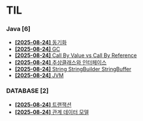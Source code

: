 # TIL
 
### Java [6]
- [**[2025-08-24]**  동기화](https://github.com/A-lass/TIL/blob/main/Java/동기화.md)
- [**[2025-08-24]**  GC](https://github.com/A-lass/TIL/blob/main/Java/GC.md)
- [**[2025-08-24]**  Call By Value vs Call By Reference](https://github.com/A-lass/TIL/blob/main/Java/Call_By_Value_vs_Call_By_Reference.md)
- [**[2025-08-24]**  추상클래스와 인터페이스](https://github.com/A-lass/TIL/blob/main/Java/추상클래스와_인터페이스.md)
- [**[2025-08-24]**  String StringBuilder StringBuffer](https://github.com/A-lass/TIL/blob/main/Java/String_StringBuilder_StringBuffer.md)
- [**[2025-08-24]**  JVM](https://github.com/A-lass/TIL/blob/main/Java/JVM.md)
### DATABASE [2]
- [**[2025-08-24]**  트랜잭션](https://github.com/A-lass/TIL/blob/main/DATABASE/트랜잭션.md)
- [**[2025-08-24]**  관계 데이터 모델](https://github.com/A-lass/TIL/blob/main/DATABASE/관계_데이터_모델.md)
